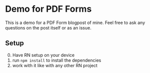 # Demo for PDF Forms

This is a demo for a PDF Form blogpost of mine. Feel free to ask any questions
on the post itself or as an issue.

## Setup

0. Have RN setup on your device
1. run `npm install` to install the dependencies
2. work with it like with any other RN project
